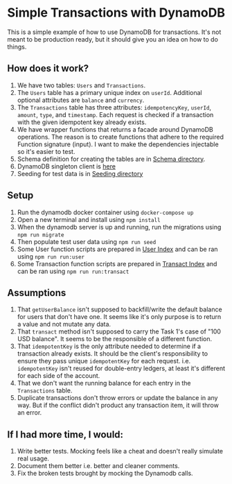 # Simple Transactions with DynamoDB

This is a simple example of how to use DynamoDB for transactions. It's not meant to be production ready, but it should give you an idea on how to do things.

## How does it work?

1. We have two tables: `Users` and `Transactions`.
2. The `Users` table has a primary unique index on `userId`. Additional optional attributes are `balance` and `currency`.
3. The `Transactions` table has three attributes: `idempotencyKey`, `userId`, `amount`, `type`, and `timestamp`. Each request is checked if a transaction with the given idempotent key already exists.
4. We have wrapper functions that returns a facade around DynamoDB operations. The reason is to create functions that adhere to the required Function signature (input). I want to make the dependencies injectable so it's easier to test. 
5. Schema definition for creating the tables are in [Schema directory](./src/schema/).
6. DynamoDB singleton client is [here](./src/db//client.ts)
7. Seeding for test data is in [Seeding directory](./src/db/seed.ts)

## Setup

1. Run the dynamodb docker container using `docker-compose up`
2. Open a new terminal and install using `npm install`
3. When the dynamodb server is up and running, run the migrations using `npm run migrate`
4. Then populate test user data using `npm run seed`
5. Some User function scripts are prepared in [User Index](./src//user/index.ts) and can be ran using `npm run run:user`
5. Some Transaction function scripts are prepared in [Transact Index](./src//transact/index.ts) and can be ran using `npm run run:transact`

## Assumptions

1. That `getUserBalance` isn't supposed to backfill/write the default balance for users that don't have one. It seems like it's only purpose is to return a value and not mutate any data.
2. That `transact` method isn't supposed to carry the Task 1's case of "100 USD balance". It seems to be the responsible of a different function. 
3. That `idempotentKey` is the only attribute needed to determine if a transaction already exists. It should be the client's responsibility to ensure they pass unique `idempotentKey` for each request. i.e. `idempotentKey` isn't reused for double-entry ledgers, at least it's different for each side of the account.
4. That we don't want the running balance for each entry in the `Transactions` table.
5. Duplicate transactions don't throw errors or update the balance in any way. But if the conflict didn't product any transaction item, it will throw an error.

## If I had more time, I would:

1. Write better tests. Mocking feels like a cheat and doesn't really simulate real usage.
2. Document them better i.e. better and cleaner comments.
3. Fix the broken tests brought by mocking the Dynamodb calls.